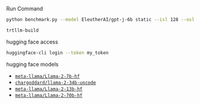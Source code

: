 Run Command

 ```bash
 python benchmark.py --model EleutherAI/gpt-j-6b static --isl 128 --osl 128 --batch 1
 ```



```bash
trtllm-build 
```





hugging face access

```bash
huggingface-cli login --token my_token
```



hugging face models 

- [`meta-llama/Llama-2-7b-hf`](https://huggingface.co/meta-llama/Llama-2-7b-hf)
- [`chargoddard/llama-2-34b-uncode`](https://huggingface.co/chargoddard/llama-2-34b-uncode/)
- [`meta-llama/Llama-2-13b-hf`](https://huggingface.co/meta-llama/Llama-2-13b-hf)
- [`meta-llama/Llama-2-70b-hf`](https://huggingface.co/meta-llama/Llama-2-70b-hf)

